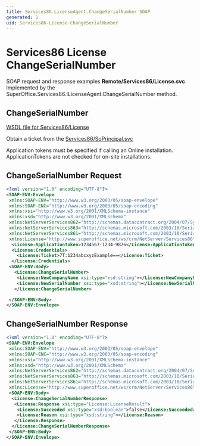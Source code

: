 ```yaml
---
title: Services86.LicenseAgent.ChangeSerialNumber SOAP
generated: 1
uid: Services86-License-ChangeSerialNumber
---
```


# Services86 License ChangeSerialNumber

SOAP request and response examples **Remote/Services86/License.svc**
Implemented by the <see cref="M:SuperOffice.Services86.ILicenseAgent.ChangeSerialNumber">SuperOffice.Services86.ILicenseAgent.ChangeSerialNumber</see> method.

## ChangeSerialNumber

[WSDL file for Services86/License](../Services86-License.md)

Obtain a ticket from the [Services86/SoPrincipal.svc](../SoPrincipal/index.md)

Application tokens must be specified if calling an Online installation. ApplicationTokens are not checked for on-site installations.

## ChangeSerialNumber Request

```xml
<?xml version="1.0" encoding="UTF-8"?>
<SOAP-ENV:Envelope
 xmlns:SOAP-ENV="http://www.w3.org/2003/05/soap-envelope"
 xmlns:SOAP-ENC="http://www.w3.org/2003/05/soap-encoding"
 xmlns:xsi="http://www.w3.org/2001/XMLSchema-instance"
 xmlns:xsd="http://www.w3.org/2001/XMLSchema"
 xmlns:NetServerServices862="http://schemas.datacontract.org/2004/07/System.Security.Cryptography"
 xmlns:NetServerServices863="http://schemas.microsoft.com/2003/10/Serialization/Arrays"
 xmlns:NetServerServices861="http://schemas.microsoft.com/2003/10/Serialization/"
 xmlns:License="http://www.superoffice.net/ws/crm/NetServer/Services86">
  <License:ApplicationToken>1234567-1234-9876</License:ApplicationToken>
  <License:Credentials>
    <License:Ticket>7T:1234abcxyzExample==</License:Ticket>
  </License:Credentials>
 <SOAP-ENV:Body>
   <License:ChangeSerialNumber>
    <License:NewCompanyName xsi:type="xsd:string"></License:NewCompanyName>
    <License:NewSerialNumber xsi:type="xsd:string"></License:NewSerialNumber>
   </License:ChangeSerialNumber>

 </SOAP-ENV:Body>
</SOAP-ENV:Envelope>

```

## ChangeSerialNumber Response

```xml
<?xml version="1.0" encoding="UTF-8"?>
<SOAP-ENV:Envelope
 xmlns:SOAP-ENV="http://www.w3.org/2003/05/soap-envelope"
 xmlns:SOAP-ENC="http://www.w3.org/2003/05/soap-encoding"
 xmlns:xsi="http://www.w3.org/2001/XMLSchema-instance"
 xmlns:xsd="http://www.w3.org/2001/XMLSchema"
 xmlns:NetServerServices862="http://schemas.datacontract.org/2004/07/System.Security.Cryptography"
 xmlns:NetServerServices863="http://schemas.microsoft.com/2003/10/Serialization/Arrays"
 xmlns:NetServerServices861="http://schemas.microsoft.com/2003/10/Serialization/"
 xmlns:License="http://www.superoffice.net/ws/crm/NetServer/Services86">
 <SOAP-ENV:Body>
  <License:ChangeSerialNumberResponse>
   <License:Response xsi:type="License:LicenseResult">
    <License:Succeeded xsi:type="xsd:boolean">false</License:Succeeded>
    <License:Reason xsi:type="xsd:string"></License:Reason>
   </License:Response>
  </License:ChangeSerialNumberResponse>
 </SOAP-ENV:Body>
</SOAP-ENV:Envelope>

```
